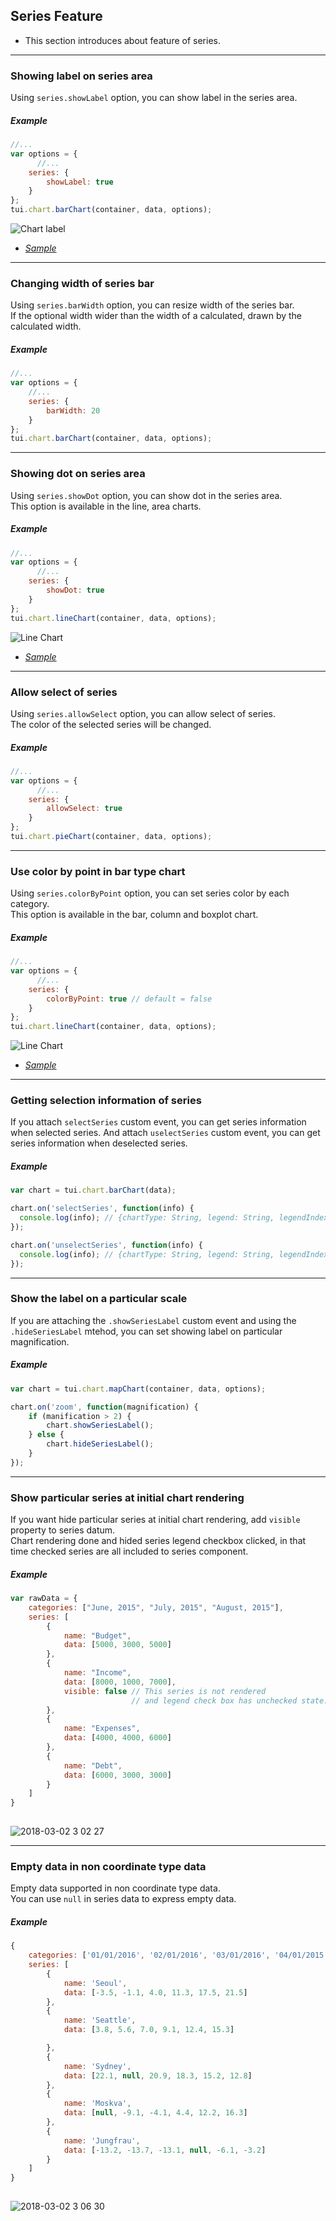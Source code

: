 ## Series Feature
* This section introduces about feature of series.

***

### Showing label on series area

Using `series.showLabel` option, you can show label in the series area.

##### Example

```javascript
//...
var options = {
      //...
    series: {
        showLabel: true
    }
};
tui.chart.barChart(container, data, options);
```

![Chart label](https://user-images.githubusercontent.com/35218826/36885318-96340ff4-1e29-11e8-9fee-ddebfb2f281d.png)

* _[Sample](https://nhn.github.io/tui.chart/latest/tutorial-example01-02-bar-chart-negative-data.html)_

***

### Changing width of series bar

Using `series.barWidth` option, you can resize width of the series bar.<br>
If the optional width wider than the width of a calculated, drawn by the calculated width.

##### Example

```javascript
//...
var options = {
    //...
    series: {
        barWidth: 20
    }
};
tui.chart.barChart(container, data, options);

```

***

### Showing dot on series area

Using `series.showDot` option, you can show dot in the series area.<br>
This option is available in the line, area charts.


##### Example

```javascript
//...
var options = {
      //...
    series: {
        showDot: true
    }
};
tui.chart.lineChart(container, data, options);
```

![Line Chart](https://user-images.githubusercontent.com/35218826/36885376-e3699870-1e29-11e8-8418-43001d491ff9.png)

* _[Sample](https://nhn.github.io/tui.chart/latest/tutorial-example03-01-line-chart-basic.html)_

***

### Allow select of series

Using `series.allowSelect` option, you can allow select of series.<br>
The color of the selected series will be changed.

##### Example

```javascript
//...
var options = {
      //...
    series: {
        allowSelect: true
    }
};
tui.chart.pieChart(container, data, options);

```

***

### Use color by point in bar type chart

Using `series.colorByPoint` option, you can set series color by each category.<br>
This option is available in the bar, column and boxplot chart.


##### Example

```javascript
//...
var options = {
      //...
    series: {
        colorByPoint: true // default = false
    }
};
tui.chart.lineChart(container, data, options);
```

![Line Chart](https://user-images.githubusercontent.com/35218826/36885376-e3699870-1e29-11e8-8418-43001d491ff9.png)

* _[Sample](https://nhn.github.io/tui.chart/latest/tutorial-example03-01-line-chart-basic.html)_

***

### Getting selection information of series

If you attach `selectSeries` custom event, you can get series information when selected series.
And attach `uselectSeries` custom event, you can get series information when deselected series.

##### Example

```javascript
var chart = tui.chart.barChart(data);

chart.on('selectSeries', function(info) {
  console.log(info); // {chartType: String, legend: String, legendIndex: Number, index: number}
});

chart.on('unselectSeries', function(info) {
  console.log(info); // {chartType: String, legend: String, legendIndex: Number, index: number}
});
```

***

### Show the label on a particular scale

If you are attaching the `.showSeriesLabel` custom event and using the `.hideSeriesLabel` mtehod, you can set showing label on particular magnification.


##### Example

```javascript
var chart = tui.chart.mapChart(container, data, options);

chart.on('zoom', function(magnification) {
    if (manification > 2) {
        chart.showSeriesLabel();
    } else {
        chart.hideSeriesLabel();
    }
});
```

***


### Show particular series at initial chart rendering

If you want hide particular series at initial chart rendering, add `visible` property to series datum.
<br>
Chart rendering done and hided series legend checkbox clicked, in that time checked series are all included to series component.

##### Example
``` javascript
var rawData = {
    categories: ["June, 2015", "July, 2015", "August, 2015"],
    series: [
        {
            name: "Budget",
            data: [5000, 3000, 5000]
        },
        {
            name: "Income",
            data: [8000, 1000, 7000],
            visible: false // This series is not rendered
                           // and legend check box has unchecked state.
        },
        {
            name: "Expenses",
            data: [4000, 4000, 6000]
        },
        {
            name: "Debt",
            data: [6000, 3000, 3000]
        }
    ]
}
        
```

![2018-03-02 3 02 27](https://user-images.githubusercontent.com/35218826/36885528-ced3554e-1e2a-11e8-8fc1-3cbfbb407357.png)


***

### Empty data in non coordinate type data

Empty data supported in non coordinate type data.
<br>
You can use `null` in series data to express empty data.

##### Example

```javascript
{
    categories: ['01/01/2016', '02/01/2016', '03/01/2016', '04/01/2015', '05/01/2016', '06/01/2016'],
    series: [
        {
            name: 'Seoul',
            data: [-3.5, -1.1, 4.0, 11.3, 17.5, 21.5]
        },
        {
            name: 'Seattle',
            data: [3.8, 5.6, 7.0, 9.1, 12.4, 15.3]

        },
        {
            name: 'Sydney',
            data: [22.1, null, 20.9, 18.3, 15.2, 12.8]
        },
        {
            name: 'Moskva',
            data: [null, -9.1, -4.1, 4.4, 12.2, 16.3]
        },
        {
            name: 'Jungfrau',
            data: [-13.2, -13.7, -13.1, null, -6.1, -3.2]
        }
    ]
}
        
```
![2018-03-02 3 06 30](https://user-images.githubusercontent.com/35218826/36885594-5ae9d774-1e2b-11e8-89b6-133b3b51f22d.png)
